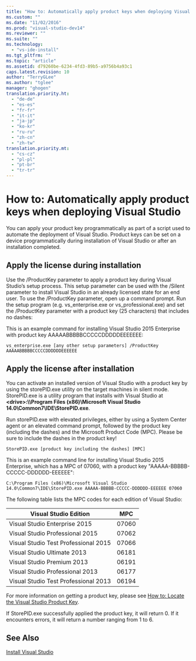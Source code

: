 ```yaml
---
title: "How to: Automatically apply product keys when deploying Visual Studio | Microsoft Docs"
ms.custom: ""
ms.date: "11/02/2016"
ms.prod: "visual-studio-dev14"
ms.reviewer: ""
ms.suite: ""
ms.technology: 
  - "vs-ide-install"
ms.tgt_pltfrm: ""
ms.topic: "article"
ms.assetid: d79260be-6234-4fd3-89b5-a9756b4a93c1
caps.latest.revision: 10
author: "TerryGLee"
ms.author: "tglee"
manager: "ghogen"
translation.priority.ht: 
  - "de-de"
  - "es-es"
  - "fr-fr"
  - "it-it"
  - "ja-jp"
  - "ko-kr"
  - "ru-ru"
  - "zh-cn"
  - "zh-tw"
translation.priority.mt: 
  - "cs-cz"
  - "pl-pl"
  - "pt-br"
  - "tr-tr"
---
```

# How to: Automatically apply product keys when deploying Visual Studio
You can apply your product key programmatically as part of a script used to automate the deployment of Visual Studio. Product keys can be set on a device programmatically during installation of Visual Studio or after an installation completed.  
  
## Apply the license during installation  
 Use the /ProductKey parameter to apply a product key during Visual Studio’s setup process. This setup parameter can be used with the /Silent parameter to install Visual Studio in an already licensed state for an end user. To use the /ProductKey parameter, open up a command prompt. Run the setup program (e.g. vs_enterprise.exe or vs_professional.exe) and set the /ProductKey parameter with a product key (25 characters) that includes no dashes:  
  
 This is an example command for installing Visual Studio 2015 Enterprise with product key AAAAABBBBBCCCCCDDDDDEEEEEEE:  
  
 `vs_enterprise.exe [any other setup parameters] /ProductKey AAAAABBBBBCCCCCDDDDDDEEEEEE`  
  
## Apply the license after installation  
 You can activate an installed version of Visual Studio with a product key by using the storePID.exe utility on the target machines in silent mode. StorePID.exe is a utility program that installs with Visual Studio at **\<drive>:\\\Program Files (x86)\Microsoft Visual Studio 14.0\Common7\IDE\StorePID.exe**.  
  
 Run storePID.exe with elevated privileges, either by using a System Center agent or an elevated command prompt, followed by the product key (including the dashes) and the Microsoft Product Code (MPC). Please be sure to include the dashes in the product key!  
  
 `StorePID.exe [product key including the dashes] [MPC]`  
  
 This is an example command line for installing Visual Studio 2015 Enterprise, which has a MPC of 07060, with a product key "AAAAA-BBBBB-CCCCC-DDDDDD-EEEEEE":  
  
 `C:\Program Files (x86)\Microsoft Visual Studio 14.0\Common7\IDE\StorePID.exe AAAAA-BBBBB-CCCCC-DDDDDD-EEEEEE 07060`  
  
 The following table lists the MPC codes for each edition of Visual Studio:  
  
|Visual Studio Edition|MPC|  
|---------------------------|---------|  
|Visual Studio Enterprise 2015|07060|  
|Visual Studio Professional 2015|07062|  
|Visual Studio Test Professional 2015|07066|  
|Visual Studio Ultimate 2013|06181|  
|Visual Studio Premium 2013|06191|  
|Visual Studio Professional 2013|06177|  
|Visual Studio Test Professional 2013|06194|  
  
 For more information on getting a product key, please see [How to: Locate the Visual Studio Product Key](../install/how-to-locate-the-visual-studio-product-key.md).  
  
 If StorePID.exe successfully applied the product key, it will return 0. If it encounters errors, it will return a number ranging from 1 to 6.  
  
## See Also  
 [Install Visual Studio](../install/install-visual-studio-2015.md)